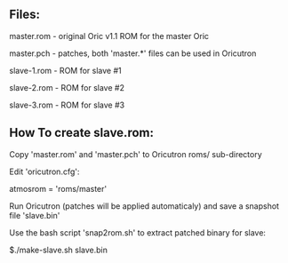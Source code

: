 Files:
------
master.rom - original Oric v1.1 ROM for the master Oric

master.pch - patches, both 'master.*' files can be used in Oricutron

slave-1.rom  - ROM for slave #1

slave-2.rom  - ROM for slave #2

slave-3.rom  - ROM for slave #3


How To create slave.rom:
------------------------
Copy 'master.rom' and 'master.pch' to Oricutron roms/ sub-directory

Edit 'oricutron.cfg':

 atmosrom = 'roms/master'
 
Run Oricutron (patches will be applied automaticaly) and save a snapshot file 'slave.bin'

Use the bash script 'snap2rom.sh' to extract patched binary for slave:

 $./make-slave.sh slave.bin
 
